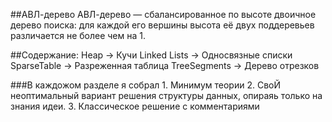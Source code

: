 ##АВЛ-дерево
    АВЛ-дерево — сбалансированное по высоте двоичное дерево поиска: для каждой его вершины высота её двух поддеревьев различается не более чем на 1.

##Содержание:
    Heap -> Кучи
    Linked Lists -> Односвязные списки
    SparseTable -> Разреженная таблица
    TreeSegments  -> Дерево отрезков  

###В каждожом разделе я собрал 
    1. Минимум теории
    2. СвоЙ неоптимальный вариант решения структуры данных, опираяь только на знания идеи.
    3. Классическое решение с комментариями